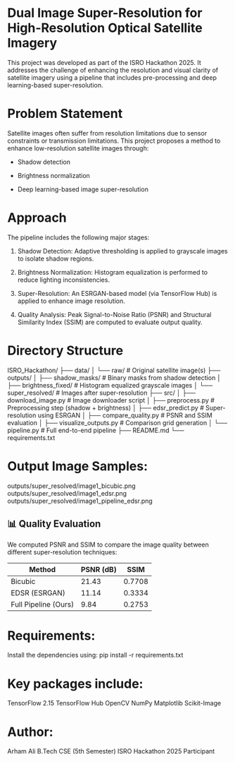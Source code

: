 # Dual Image Super-Resolution for High-Resolution Optical Satellite Imagery

This project was developed as part of the ISRO Hackathon 2025. It addresses the challenge of enhancing the resolution and visual clarity of satellite imagery using a pipeline that includes pre-processing and deep learning-based super-resolution.


# Problem Statement

Satellite images often suffer from resolution limitations due to sensor constraints or transmission limitations. This project proposes a method to enhance low-resolution satellite images through:

- Shadow detection

- Brightness normalization

- Deep learning-based image super-resolution


# Approach

The pipeline includes the following major stages:

1. Shadow Detection: Adaptive thresholding is applied to grayscale images to isolate shadow regions.

2. Brightness Normalization: Histogram equalization is performed to reduce lighting inconsistencies.

3. Super-Resolution: An ESRGAN-based model (via TensorFlow Hub) is applied to enhance image resolution.

4. Quality Analysis: Peak Signal-to-Noise Ratio (PSNR) and Structural Similarity Index (SSIM) are computed to evaluate output quality.


# Directory Structure

ISRO_Hackathon/
├── data/
│   └── raw/                     # Original satellite image(s)
├── outputs/
│   ├── shadow_masks/           # Binary masks from shadow detection
│   ├── brightness_fixed/       # Histogram equalized grayscale images
│   └── super_resolved/         # Images after super-resolution
├── src/
│   ├── download_image.py       # Image downloader script
│   ├── preprocess.py           # Preprocessing step (shadow + brightness)
│   ├── edsr_predict.py         # Super-resolution using ESRGAN
│   ├── compare_quality.py      # PSNR and SSIM evaluation
│   ├── visualize_outputs.py    # Comparison grid generation
│   └── pipeline.py             # Full end-to-end pipeline
├── README.md
└── requirements.txt


# Output Image Samples:

outputs/super_resolved/image1_bicubic.png
outputs/super_resolved/image1_edsr.png
outputs/super_resolved/image1_pipeline_edsr.png


## 📊 Quality Evaluation

We computed PSNR and SSIM to compare the image quality between different super-resolution techniques:

| Method             | PSNR (dB) | SSIM   |
|--------------------|-----------|--------|
| Bicubic            | 21.43     | 0.7708 |
| EDSR (ESRGAN)      | 11.14     | 0.3334 |
| Full Pipeline (Ours) | 9.84    | 0.2753 |


# Requirements:

Install the dependencies using:
pip install -r requirements.txt


# Key packages include:

TensorFlow 2.15
TensorFlow Hub
OpenCV
NumPy
Matplotlib
Scikit-Image


# Author:

Arham Ali
B.Tech CSE (5th Semester)
ISRO Hackathon 2025 Participant
